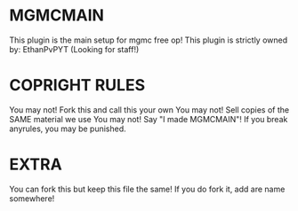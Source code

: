 # MGMCMAIN
This plugin is the main setup for mgmc free op!
This plugin is strictly owned by: EthanPvPYT (Looking for staff!)

# COPRIGHT RULES
You may not! Fork this and call this your own
You may not! Sell copies of the SAME material we use
You may not! Say "I made MGMCMAIN"!
If you break anyrules, you may be punished.

# EXTRA
You can fork this but keep this file the same!
If you do fork it, add are name somewhere!
